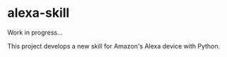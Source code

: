 # alexa-skill
Work in progress...


This project develops a new skill for Amazon's Alexa device with Python.
